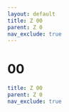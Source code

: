```yaml
---
layout: default
title: Z 00
parent: Z 0
nav_exclude: true
---
```

# 00

```yaml
title: Z 00
parent: Z 0
nav_exclude: true
```
